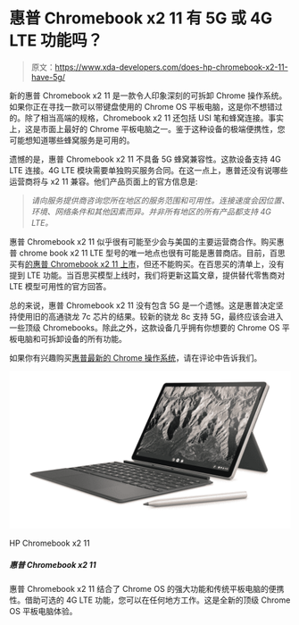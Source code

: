 # 惠普 Chromebook x2 11 有 5G 或 4G LTE 功能吗？

> 原文：<https://www.xda-developers.com/does-hp-chromebook-x2-11-have-5g/>

新的惠普 Chromebook x2 11 是一款令人印象深刻的可拆卸 Chrome 操作系统。如果你正在寻找一款可以带键盘使用的 Chrome OS 平板电脑，这是你不想错过的。除了相当高端的规格，Chromebook x2 11 还包括 USI 笔和蜂窝连接。事实上，这是市面上最好的 Chrome 平板电脑之一。鉴于这种设备的极端便携性，您可能想知道哪些蜂窝服务是可用的。

遗憾的是，惠普 Chromebook x2 11 不具备 5G 蜂窝兼容性。这款设备支持 4G LTE 连接。4G LTE 模块需要单独购买服务合同。在这一点上，惠普还没有说哪些运营商将与 x2 11 兼容。他们产品页面上的官方信息是:

> *请向服务提供商咨询您所在地区的服务范围和可用性。连接速度会因位置、环境、网络条件和其他因素而异。并非所有地区的所有产品都支持 4G LTE。*

惠普 Chromebook x2 11 似乎很有可能至少会与美国的主要运营商合作。购买惠普 chrome book x2 11 LTE 型号的唯一地点也很有可能是惠普商店。目前，百思买有[的惠普 Chromebook x2 11 上市](https://shop-links.co/1749369609601043995?u1=4bb0645a-2356-4def-b874-06144881975c)，但还不能购买。在百思买的清单上，没有提到 LTE 功能。当百思买模型上线时，我们将更新这篇文章，提供替代零售商对 LTE 模型可用性的官方回答。

总的来说，惠普 Chromebook x2 11 没有包含 5G 是一个遗憾。这是惠普决定坚持使用旧的高通骁龙 7c 芯片的结果。较新的骁龙 8c 支持 5G，最终应该会进入一些顶级 Chromebooks。除此之外，这款设备几乎拥有你想要的 Chrome OS 平板电脑和可拆卸设备的所有功能。

如果你有兴趣购买[惠普最新的 Chrome 操作系统](https://www.xda-developers.com/best-hp-chromebooks/)，请在评论中告诉我们。

 <picture>![The HP Chromebook x2 11 combines the power of Chrome OS with the portability of a traditional tablet. You can work anywhere thanks to the optional 4G LTE capability. This is the new top of the line Chrome OS tablet experience.](img/4f1541345e6ae40664526a73f185b509.png)</picture> 

HP Chromebook x2 11

##### 惠普 Chromebook x2 11

惠普 Chromebook x2 11 结合了 Chrome OS 的强大功能和传统平板电脑的便携性。借助可选的 4G LTE 功能，您可以在任何地方工作。这是全新的顶级 Chrome OS 平板电脑体验。
